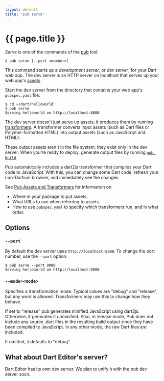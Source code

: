 ```yaml
---
layout: default
title: "pub serve"
---
```


# {{ page.title }}

_Serve_ is one of the commands of the [pub](/tools/pub/) tool.

    $ pub serve [--port <number>]

This command starts up a _development server_, or _dev server_,
for your Dart web app. The dev server is an HTTP server on localhost
that serves up your web app's [assets](glossary.html#asset).

Start the dev server from the directory that contains your web app's
`pubspec.yaml` file:

    $ cd ~/dart/helloworld
    $ pub serve
    Serving helloworld on http://localhost:8080

The dev server doesn't just serve up assets, it produces them by running
[transformers](glossary.html#transformer). A transformer converts input
assets (such as Dart files or Polymer-formatted HTML) into output assets
(such as JavaScript and HTML).

These output assets aren't in the file system; they exist only in the dev
server. When you're ready to deploy, generate output files by running
[`pub build`](pub-build.html).

Pub automatically includes a dart2js transformer that compiles your Dart code
to JavaScript. With this, you can change some Dart code, refresh your
non-Dartium browser, and immediately see the changes.

See [Pub Assets and Transformers](assets-and-transformers.html) for
information on:

* Where in your package to put assets.
* What URLs to use when referring to assets.
* How to use `pubspec.yaml` to specify which transformers run, and in
  what order.

## Options

### `--port`

By default the dev server uses `http://localhost:8080`. To change the port
number, use the `--port` option:

    $ pub serve --port 9080
    Serving helloworld on http://localhost:9080

### `--mode=<mode>`

Specifies a transformation mode. Typical values are "debug" and "release", but
any word is allowed. Transformers may use this to change how they behave.

If set to "release" pub generates minified JavaScript using dart2js.
Otherwise, it generates it unminified. Also, in release mode, Pub does not
include any source .dart files in the resulting build output since they have
been compiled to JavaScript. In any other mode, the raw Dart files are
included.

If omitted, it defaults to "debug".

## What about Dart Editor's server?

Dart Editor has its own dev server. We plan to unify it with the
pub dev server soon.
